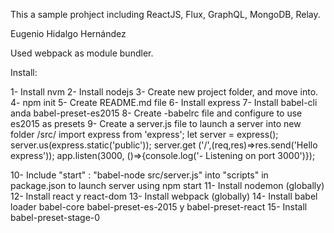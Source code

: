 This a sample prohject including ReactJS, Flux, GraphQL, MongoDB, Relay.

Eugenio Hidalgo Hernández

Used webpack as module bundler.

Install:

 1- Install nvm
 2- Install nodejs
 3- Create new project folder, and move into.
 4- npm init
 5- Create README.md file
 6- Install express
 7- Install babel-cli anda babel-preset-es2015
 8- Create -babelrc file and configure to use es2015 as presets
 9- Create a server.js file to launch a server into new folder /src/
 		import express from 'express';
 		let server = express();
 		server.us(express.static('public'));
 		server.get ('/',(req,res)=>res.send('Hello express'));
 		app.listen(3000, ()=>{console.log('- Listening on port 3000')});
	
10- Include "start" : "babel-node src/server.js" into "scripts" in package.json to launch server using npm start
11- Install nodemon (globally)
12- Install react y react-dom
13- Install webpack (globally)
14- Install babel loader babel-core babel-preset-es-2015 y babel-preset-react
15- Install babel-preset-stage-0